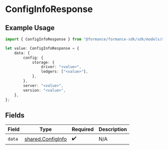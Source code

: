 # ConfigInfoResponse

## Example Usage

```typescript
import { ConfigInfoResponse } from "@formance/formance-sdk/sdk/models/shared";

let value: ConfigInfoResponse = {
    data: {
        config: {
            storage: {
                driver: "<value>",
                ledgers: ["<value>"],
            },
        },
        server: "<value>",
        version: "<value>",
    },
};
```

## Fields

| Field                                                         | Type                                                          | Required                                                      | Description                                                   |
| ------------------------------------------------------------- | ------------------------------------------------------------- | ------------------------------------------------------------- | ------------------------------------------------------------- |
| `data`                                                        | [shared.ConfigInfo](../../../sdk/models/shared/configinfo.md) | :heavy_check_mark:                                            | N/A                                                           |
